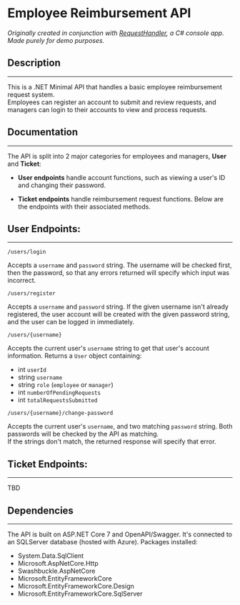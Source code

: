 # Employee Reimbursement API
*Originally created in conjunction with [RequestHandler](https://github.com/briannarenni/RequestHandler-221024), a C# console app. Made purely for demo purposes.*
## Description
---
This is a .NET Minimal API that handles a basic employee reimbursement request system. <br>
Employees can register an account to submit and review requests, and managers can login to their accounts to view and process requests.
## Documentation
---
The API is split into 2 major categories for employees and managers, **User** and **Ticket**:

- **User endpoints** handle account functions, such as viewing a user's ID and changing their password.

- **Ticket endpoints** handle reimbursement request functions. Below are the endpoints with their associated methods.

## User Endpoints:
----
```
/users/login
```
Accepts a `username` and `password` string. The username will be checked first, then the password, so that any errors returned will specify which input was incorrect.

```
/users/register
```
Accepts a `username` and `password` string. If the given username isn't already registered, the user account will be created with the given password string, and the user can be logged in immediately.

```
/users/{username}
```
Accepts the current user's `username` string to get that user's account information. Returns a `User` object containing:
- int `userId`
- string `username`
- string `role` (`employee` or `manager`)
- int `numberOfPendingRequests`
- int `totalRequestsSubmitted`

```
/users/{username}/change-password
```
Accepts the current user's `username`, and two matching `password` string. Both passwords will be checked by the API as matching.<br>
If the strings don't match, the returned response will specify that error.

## Ticket Endpoints:
---
TBD
## Dependencies
---
The API is built on ASP.NET Core 7 and OpenAPI/Swagger. It's connected to an SQLServer database (hosted with Azure). Packages installed:
- System.Data.SqlClient
- Microsoft.AspNetCore.Http
- Swashbuckle.AspNetCore
- Microsoft.EntityFrameworkCore
- Microsoft.EntityFrameworkCore.Design
- Microsoft.EntityFrameworkCore.SqlServer
